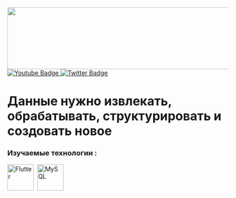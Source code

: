 <div id="header" align="center">
  <img src="https://i.postimg.cc/mg78QnmM/6.jpg" width="840px" height="141px"/>
</div>



<div id="badges">
  <a href="your-youtube-URL">
    <img src="https://img.shields.io/badge/YouTube-red?style=for-the-badge&logo=youtube&logoColor=white" alt="Youtube Badge"/>
  </a>
  <a href="your-twitter-URL">
    <img src="https://img.shields.io/badge/Twitter-blue?style=for-the-badge&logo=twitter&logoColor=white" alt="Twitter Badge"/>
  </a>
</div>


<h1>
  Данные нужно извлекать, обрабатывать, структурировать и создовать новое

</h1>

### Изучаемые технологии :


<div>
  <img src="https://github.com/devicons/devicon/blob/master/icons/python/python-original.svg" title="Flutter" alt="Flutter" width="60" height="60"/>&nbsp;
  <img src="https://i.postimg.cc/Xv7v0pDv/ustanovka-mysql.png" title="MySQL" alt="MySQL " width="60" height="60"/>&nbsp;
</div>

